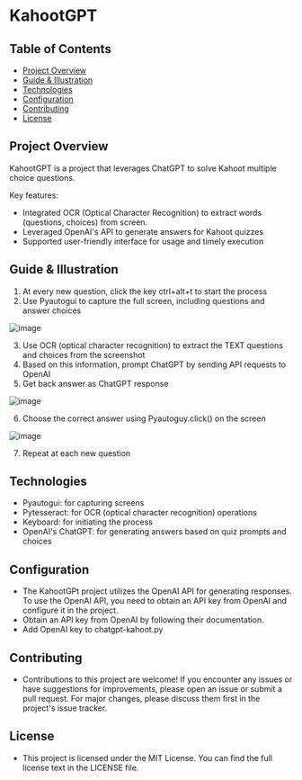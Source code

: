 # KahootGPT

## Table of Contents

- [Project Overview](#project-overview)
- [Guide & Illustration](#guide--illustration)
- [Technologies](#technologies)
- [Configuration](#configuration)
- [Contributing](#contributing)
- [License](#license)

## Project Overview 
KahootGPT is a project that leverages ChatGPT to solve Kahoot multiple choice questions. 

Key features:
- Integrated OCR (Optical Character Recognition) to extract words (questions, choices) from screen.
- Leveraged OpenAI's API to generate answers for Kahoot quizzes
- Supported user-friendly interface for usage and timely execution 

## Guide & Illustration 
1. At every new question, click the key ctrl+alt+t to start the process
2. Use Pyautogui to capture the full screen, including questions and answer choices

![image](https://github.com/lvhoaa/KahootChatGPT/assets/87745938/80b3b774-913b-4268-9677-6153eecea146)


3. Use OCR (optical character recognition) to extract the TEXT questions and choices from the screenshot
4. Based on this information, prompt ChatGPT by sending API requests to OpenAI
5. Get back answer as ChatGPT response

![image](https://github.com/lvhoaa/KahootChatGPT/assets/87745938/82da407a-61de-41da-b5c9-da466b502f3a)


6. Choose the correct answer using Pyautoguy.click() on the screen

![image](https://github.com/lvhoaa/KahootChatGPT/assets/87745938/c0033cfb-fa18-4723-963f-e5fb482c89d0)

7. Repeat at each new question

## Technologies 
- Pyautogui: for capturing screens
- Pytesseract: for OCR (optical character recognition) operations
- Keyboard: for initiating the process
- OpenAI's ChatGPT: for generating answers based on quiz prompts and choices

## Configuration
- The KahootGPt project utilizes the OpenAI API for generating responses. To use the OpenAI API, you need to obtain an API key from OpenAI and configure it in the project.
- Obtain an API key from OpenAI by following their documentation.
- Add OpenAI key to chatgpt-kahoot.py 


## Contributing
- Contributions to this project are welcome! If you encounter any issues or have suggestions for improvements, please open an issue or submit a pull request. For major changes, please discuss them first in the project's issue tracker.

## License
- This project is licensed under the MIT License. You can find the full license text in the LICENSE file.


